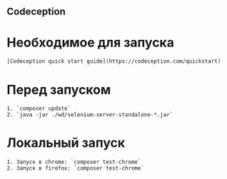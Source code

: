## Codeception 


# Необходимое для запуска

    [Codeception quick start guide](https://codeception.com/quickstart)

# Перед запуском
    1. `composer update`
    2. `java -jar ./wd/selenium-server-standalone-*.jar`

# Локальный запуск
    1. Запуск в chrome: `composer test-chrome`
    2. Запуск в firefox: `composer test-chrome`
